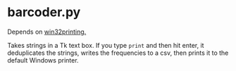 # barcoder.py

Depends on [win32printing.](https://pypi.org/project/win32printing/)

Takes strings in a Tk text box. If you type `print` and then hit enter, it deduplicates the strings, writes the frequencies to a csv, then prints it to the default Windows printer.
